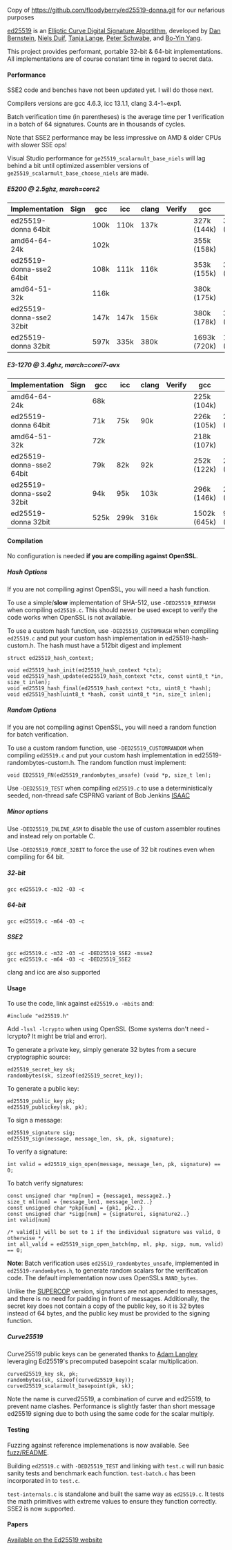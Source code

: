 Copy of https://github.com/floodyberry/ed25519-donna.git for our nefarious purposes

[ed25519](http://ed25519.cr.yp.to/) is an 
[Elliptic Curve Digital Signature Algortithm](http://en.wikipedia.org/wiki/Elliptic_Curve_DSA), 
developed by [Dan Bernstein](http://cr.yp.to/djb.html), 
[Niels Duif](http://www.nielsduif.nl/), 
[Tanja Lange](http://hyperelliptic.org/tanja), 
[Peter Schwabe](http://www.cryptojedi.org/users/peter/), 
and [Bo-Yin Yang](http://www.iis.sinica.edu.tw/pages/byyang/).

This project provides performant, portable 32-bit & 64-bit implementations. All implementations are 
of course constant time in regard to secret data.

#### Performance

SSE2 code and benches have not been updated yet. I will do those next.

Compilers versions are gcc 4.6.3, icc 13.1.1, clang 3.4-1~exp1.

Batch verification time (in parentheses) is the average time per 1 verification in a batch of 64 signatures. Counts are in thousands of cycles.

Note that SSE2 performance may be less impressive on AMD & older CPUs with slower SSE ops!

Visual Studio performance for `ge25519_scalarmult_base_niels` will lag behind a bit until optimized assembler versions of `ge25519_scalarmult_base_choose_niels`
are made.

##### E5200 @ 2.5ghz, march=core2

<table>
<thead><tr><th>Implementation</th><th>Sign</th><th>gcc</th><th>icc</th><th>clang</th><th>Verify</th><th>gcc</th><th>icc</th><th>clang</th></tr></thead>
<tbody>
<tr><td>ed25519-donna 64bit     </td><td></td><td>100k</td><td>110k</td><td>137k</td><td></td><td>327k (144k) </td><td>342k (163k) </td><td>422k (194k) </td></tr>
<tr><td>amd64-64-24k            </td><td></td><td>102k</td><td>    </td><td>    </td><td></td><td>355k (158k) </td><td>            </td><td>            </td></tr>
<tr><td>ed25519-donna-sse2 64bit</td><td></td><td>108k</td><td>111k</td><td>116k</td><td></td><td>353k (155k) </td><td>345k (154k) </td><td>360k (161k) </td></tr>
<tr><td>amd64-51-32k            </td><td></td><td>116k</td><td>    </td><td>    </td><td></td><td>380k (175k) </td><td>            </td><td>            </td></tr>
<tr><td>ed25519-donna-sse2 32bit</td><td></td><td>147k</td><td>147k</td><td>156k</td><td></td><td>380k (178k) </td><td>381k (173k) </td><td>430k (192k) </td></tr>
<tr><td>ed25519-donna 32bit     </td><td></td><td>597k</td><td>335k</td><td>380k</td><td></td><td>1693k (720k)</td><td>1052k (453k)</td><td>1141k (493k)</td></tr>
</tbody>
</table>

##### E3-1270 @ 3.4ghz, march=corei7-avx

<table>
<thead><tr><th>Implementation</th><th>Sign</th><th>gcc</th><th>icc</th><th>clang</th><th>Verify</th><th>gcc</th><th>icc</th><th>clang</th></tr></thead>
<tbody>
<tr><td>amd64-64-24k            </td><td></td><td> 68k</td><td>    </td><td>    </td><td></td><td>225k (104k) </td><td>            </td><td>            </td></tr>
<tr><td>ed25519-donna 64bit     </td><td></td><td> 71k</td><td> 75k</td><td> 90k</td><td></td><td>226k (105k) </td><td>226k (112k) </td><td>277k (125k) </td></tr>
<tr><td>amd64-51-32k            </td><td></td><td> 72k</td><td>    </td><td>    </td><td></td><td>218k (107k) </td><td>            </td><td>            </td></tr>
<tr><td>ed25519-donna-sse2 64bit</td><td></td><td> 79k</td><td> 82k</td><td> 92k</td><td></td><td>252k (122k) </td><td>259k (124k) </td><td>282k (131k) </td></tr>
<tr><td>ed25519-donna-sse2 32bit</td><td></td><td> 94k</td><td> 95k</td><td>103k</td><td></td><td>296k (146k) </td><td>294k (137k) </td><td>306k (147k) </td></tr>
<tr><td>ed25519-donna 32bit     </td><td></td><td>525k</td><td>299k</td><td>316k</td><td></td><td>1502k (645k)</td><td>959k (418k) </td><td>954k (416k) </td></tr>
</tbody>
</table>

#### Compilation

No configuration is needed **if you are compiling against OpenSSL**. 

##### Hash Options

If you are not compiling aginst OpenSSL, you will need a hash function.

To use a simple/**slow** implementation of SHA-512, use `-DED25519_REFHASH` when compiling `ed25519.c`. 
This should never be used except to verify the code works when OpenSSL is not available.

To use a custom hash function, use `-DED25519_CUSTOMHASH` when compiling `ed25519.c` and put your 
custom hash implementation in ed25519-hash-custom.h. The hash must have a 512bit digest and implement

	struct ed25519_hash_context;

	void ed25519_hash_init(ed25519_hash_context *ctx);
	void ed25519_hash_update(ed25519_hash_context *ctx, const uint8_t *in, size_t inlen);
	void ed25519_hash_final(ed25519_hash_context *ctx, uint8_t *hash);
	void ed25519_hash(uint8_t *hash, const uint8_t *in, size_t inlen);

##### Random Options

If you are not compiling aginst OpenSSL, you will need a random function for batch verification.

To use a custom random function, use `-DED25519_CUSTOMRANDOM` when compiling `ed25519.c` and put your 
custom hash implementation in ed25519-randombytes-custom.h. The random function must implement:

	void ED25519_FN(ed25519_randombytes_unsafe) (void *p, size_t len);

Use `-DED25519_TEST` when compiling `ed25519.c` to use a deterministically seeded, non-thread safe CSPRNG 
variant of Bob Jenkins [ISAAC](http://en.wikipedia.org/wiki/ISAAC_%28cipher%29)

##### Minor options

Use `-DED25519_INLINE_ASM` to disable the use of custom assembler routines and instead rely on portable C.

Use `-DED25519_FORCE_32BIT` to force the use of 32 bit routines even when compiling for 64 bit.

##### 32-bit

	gcc ed25519.c -m32 -O3 -c

##### 64-bit

	gcc ed25519.c -m64 -O3 -c

##### SSE2

	gcc ed25519.c -m32 -O3 -c -DED25519_SSE2 -msse2
	gcc ed25519.c -m64 -O3 -c -DED25519_SSE2

clang and icc are also supported


#### Usage

To use the code, link against `ed25519.o -mbits` and:

	#include "ed25519.h"

Add `-lssl -lcrypto` when using OpenSSL (Some systems don't need -lcrypto? It might be trial and error).

To generate a private key, simply generate 32 bytes from a secure
cryptographic source:

	ed25519_secret_key sk;
	randombytes(sk, sizeof(ed25519_secret_key));

To generate a public key:

	ed25519_public_key pk;
	ed25519_publickey(sk, pk);

To sign a message:

	ed25519_signature sig;
	ed25519_sign(message, message_len, sk, pk, signature);

To verify a signature:

	int valid = ed25519_sign_open(message, message_len, pk, signature) == 0;

To batch verify signatures:

	const unsigned char *mp[num] = {message1, message2..}
	size_t ml[num] = {message_len1, message_len2..}
	const unsigned char *pkp[num] = {pk1, pk2..}
	const unsigned char *sigp[num] = {signature1, signature2..}
	int valid[num]

	/* valid[i] will be set to 1 if the individual signature was valid, 0 otherwise */
	int all_valid = ed25519_sign_open_batch(mp, ml, pkp, sigp, num, valid) == 0;

**Note**: Batch verification uses `ed25519_randombytes_unsafe`, implemented in 
`ed25519-randombytes.h`, to generate random scalars for the verification code. 
The default implementation now uses OpenSSLs `RAND_bytes`.

Unlike the [SUPERCOP](http://bench.cr.yp.to/supercop.html) version, signatures are
not appended to messages, and there is no need for padding in front of messages. 
Additionally, the secret key does not contain a copy of the public key, so it is 
32 bytes instead of 64 bytes, and the public key must be provided to the signing
function.

##### Curve25519

Curve25519 public keys can be generated thanks to 
[Adam Langley](http://www.imperialviolet.org/2013/05/10/fastercurve25519.html) 
leveraging Ed25519's precomputed basepoint scalar multiplication.

	curved25519_key sk, pk;
	randombytes(sk, sizeof(curved25519_key));
	curved25519_scalarmult_basepoint(pk, sk);

Note the name is curved25519, a combination of curve and ed25519, to prevent 
name clashes. Performance is slightly faster than short message ed25519
signing due to both using the same code for the scalar multiply.

#### Testing

Fuzzing against reference implemenations is now available. See [fuzz/README](fuzz/README.md).

Building `ed25519.c` with `-DED25519_TEST` and linking with `test.c` will run basic sanity tests
and benchmark each function. `test-batch.c` has been incorporated in to `test.c`.

`test-internals.c` is standalone and built the same way as `ed25519.c`. It tests the math primitives
with extreme values to ensure they function correctly. SSE2 is now supported.

#### Papers

[Available on the Ed25519 website](http://ed25519.cr.yp.to/papers.html)
